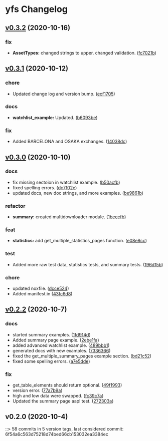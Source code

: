 # yfs Changelog


## [v0.3.2](https://github.com/dgnsrekt/yfs/compare/v0.3.1...v0.3.2) (2020-10-16)

### fix
* **AssetTypes:** changed strings to upper. changed validation. ([fc7021b](https://github.com/dgnsrekt/yfs/commit/fc7021b5e6014381afa80258b391017765f03125))


## [v0.3.1](https://github.com/dgnsrekt/yfs/compare/v0.3.0...v0.3.1) (2020-10-12)

### chore
* Updated change log and version bump. ([ecf1705](https://github.com/dgnsrekt/yfs/commit/ecf170518b89090714ac3d2231c3155a1894b6a2))

### docs
* **watchlist_example:** Updated. ([b6093be](https://github.com/dgnsrekt/yfs/commit/b6093be6a5e5daa3af51dedd085d9fe385a8d65e))

### fix
* Added BARCELONA and OSAKA exchanges. ([14038dc](https://github.com/dgnsrekt/yfs/commit/14038dc3884d298410adb473de8cbff9dc5c8324))


## [v0.3.0](https://github.com/dgnsrekt/yfs/compare/v0.2.2...v0.3.0) (2020-10-10)

### docs
* fix missing sectoion in watchlist example. ([b50acfb](https://github.com/dgnsrekt/yfs/commit/b50acfb5674e68237bf349b9da510c317e5083b4))
* fixed spelling errors. ([dc7f02e](https://github.com/dgnsrekt/yfs/commit/dc7f02e959bd0543bb37eb7d2091f2946bf82716))
* updated docs, new doc strings, and more examples. ([be9861b](https://github.com/dgnsrekt/yfs/commit/be9861b72861a7c34317a8aca5a136ab104d2be6))

### refactor
* **summary:** created multidownloader module. ([1beecfb](https://github.com/dgnsrekt/yfs/commit/1beecfb3b0a84b1e7e67ace24902ed59126f98b7))

### feat
* **statistics:** add get_multiple_statistics_pages function. ([e08e8cc](https://github.com/dgnsrekt/yfs/commit/e08e8cc6989032974fcfd97afa128983e3fa4830))

### test
* Added more raw test data, statistics tests, and summary tests. ([196d15b](https://github.com/dgnsrekt/yfs/commit/196d15b73ca06f00d176302c2c6bba390fe72912))

### chore
* updated noxfile. ([dcce524](https://github.com/dgnsrekt/yfs/commit/dcce5246cb47ebbb864dfc445848967b7c7e0086))
* Added manifest.in ([43fc6d8](https://github.com/dgnsrekt/yfs/commit/43fc6d82a35be02b3a402c99de54e882d085abb4))


## [v0.2.2](https://github.com/dgnsrekt/yfs/compare/v0.2.0...v0.2.2) (2020-10-7)

### docs
* started summary examples. ([1fd914d](https://github.com/dgnsrekt/yfs/commit/1fd914d737b420f759a169fc9d70fe2199c0941f))
* Added summary page example. ([2ebe1fa](https://github.com/dgnsrekt/yfs/commit/2ebe1fa7f2f86c1fa0bb35293dd00fe2db056c1a))
* added advanced watchlist example. ([489bbb1](https://github.com/dgnsrekt/yfs/commit/489bbb1d94dff756b5a55285ab68aa05cbe9b91a))
* generated docs with new examples. ([7336366](https://github.com/dgnsrekt/yfs/commit/733636606a0571cc3481ba1832a982b3b51ce894))
* fixed the get_multiple_summary_pages example section. ([bd21c52](https://github.com/dgnsrekt/yfs/commit/bd21c52900873313e4a508a6257a313372793ee8))
* fixed some spelling errors. ([a7e5dde](https://github.com/dgnsrekt/yfs/commit/a7e5dde1b2d0906d3f5694db8dc20e31a429c0aa))

### fix
* get_table_elements should return optional. ([49f1993](https://github.com/dgnsrekt/yfs/commit/49f1993fed81bd62a258c88e74cb3c873af24337))
* version error. ([77a7b9a](https://github.com/dgnsrekt/yfs/commit/77a7b9af7ecdabd97ba46a3eaf5483537c52c486))
* high and low data were swapped. ([fc39c7a](https://github.com/dgnsrekt/yfs/commit/fc39c7a2ab16b557300aaa69c896aa58b2263628))
* Updated the summary page aapl test. ([272303a](https://github.com/dgnsrekt/yfs/commit/272303a1b584d550ac5d9cee701943f841fd4eac))


## v0.2.0 (2020-10-4)


::> 58 commits in 5 version tags, last considered commit: 6f54a6c563d75218d74bed66cb153032ea3384ec

